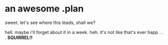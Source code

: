 # an awesome .plan

sweet.  let's see where this leads, shall we?

hell.  maybe i'll forget about it in a week.  heh.  it's not like that's ever happ . . . **SQUIRREL!!**
